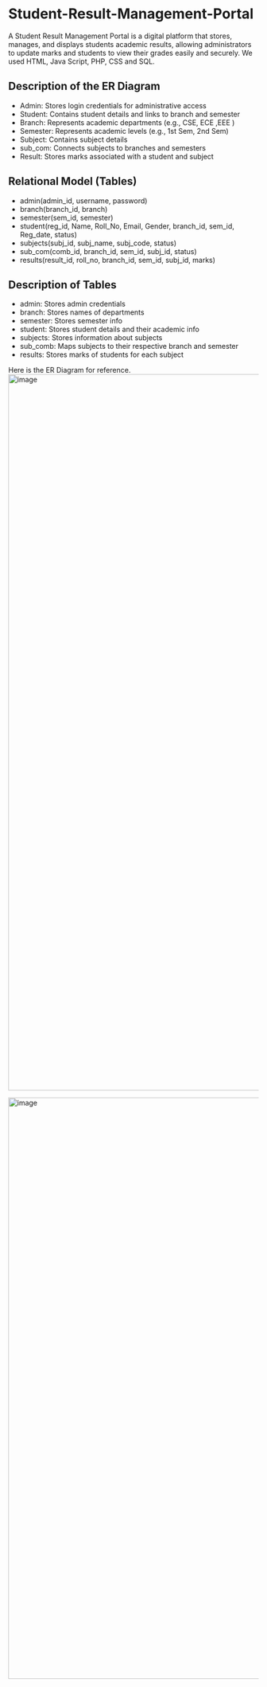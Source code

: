 # Student-Result-Management-Portal
A Student Result Management Portal is a digital platform that stores, manages, and displays students academic results, allowing administrators to update marks and students to view their grades easily and securely. 
We used HTML, Java Script, PHP, CSS and SQL.

## Description of the ER Diagram
- Admin: Stores login credentials for administrative access
- Student: Contains student details and links to branch and semester
- Branch: Represents academic departments (e.g., CSE, ECE ,EEE )
- Semester: Represents academic levels (e.g., 1st Sem, 2nd Sem)
- Subject: Contains subject details
- sub_com: Connects subjects to branches and semesters
- Result: Stores marks associated with a student and subject

## Relational Model (Tables)
- admin(admin_id, username, password)
- branch(branch_id, branch)
- semester(sem_id, semester)
- student(reg_id, Name, Roll_No, Email, Gender, branch_id, sem_id, Reg_date, status)
- subjects(subj_id, subj_name, subj_code, status)
- sub_com(comb_id, branch_id, sem_id, subj_id, status)
- results(result_id, roll_no, branch_id, sem_id, subj_id, marks)

## Description of Tables
- admin: Stores admin credentials
- branch: Stores names of departments
- semester: Stores semester info
- student: Stores student details and their academic info
- subjects: Stores information about subjects
- sub_comb: Maps subjects to their respective branch and semester
- results: Stores marks of students for each subject

Here is the ER Diagram for reference.
<img width="1680" height="1439" alt="image" src="https://github.com/user-attachments/assets/a8f9e13a-87e9-4649-a58a-a7893797c322" />

<img width="1280" height="1168" alt="image" src="https://github.com/user-attachments/assets/fb0c28f7-c9a8-4306-97b7-58c22e7366b0" />




